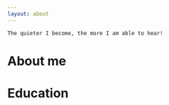 ```yaml
---
layout: about
---
```


```
The quieter I become, the more I am able to hear!
```


# About me


# Education